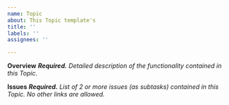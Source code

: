 ```yaml
---
name: Topic
about: This Topic template's
title: ''
labels: ''
assignees: ''

---
```


**Overview**
_**Required.** Detailed description of the functionality contained in this Topic._

**Issues**
_**Required.** List of 2 or more issues (as subtasks) contained in this Topic.
No other links are allowed._
